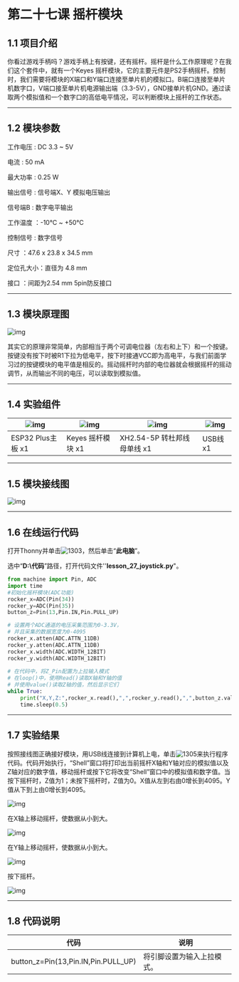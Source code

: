 # 第二十七课 摇杆模块

## 1.1 项目介绍

你看过游戏手柄吗？游戏手柄上有按键，还有摇杆。摇杆是什么工作原理呢？在我们这个套件中，就有一个Keyes 摇杆模块，它的主要元件是PS2手柄摇杆。控制时，我们需要将模块的X端口和Y端口连接至单片机的模拟口。B端口连接至单片机数字口，V端口接至单片机电源输出端（3.3-5V），GND接单片机GND。通过读取两个模拟值和一个数字口的高低电平情况，可以判断模块上摇杆的工作状态。

---

## 1.2 模块参数

工作电压 : DC 3.3 ~ 5V 

电流 : 50 mA

最大功率 : 0.25 W

输出信号 : 信号端X、Y 模拟电压输出

信号端B  : 数字电平输出 

工作温度 ：-10°C ~ +50°C

控制信号 : 数字信号

尺寸 ：47.6 x 23.8 x 34.5 mm

定位孔大小：直径为 4.8 mm

接口 ：间距为2.54 mm 5pin防反接口

---

## 1.3 模块原理图

![img](media/271301.png)

其实它的原理非常简单，内部相当于两个可调电位器（左右和上下）和一个按键。按键没有按下时被R1下拉为低电平，按下时接通VCC即为高电平，与我们前面学习过的按键模块的电平值是相反的。摇动摇杆时内部的电位器就会根据摇杆的摇动调节，从而输出不同的电压，可以读取到模拟值。

---

## 1.4 实验组件

| ![img](media/KS5016.png) | ![img](media/KE4050.png) | ![img](media/5pin.jpg)       | ![img](media/USB.jpg) |
| ------------------------ | ------------------------ | ---------------------------- | --------------------- |
| ESP32 Plus主板 x1        | Keyes 摇杆模块 x1        | XH2.54-5P 转杜邦线母单线  x1 | USB线  x1             |

---

## 1.5 模块接线图

![img](media/271501.png)

---

## 1.6 在线运行代码

打开Thonny并单击![1303](media/1303.png)，然后单击“**此电脑**”。

选中“**D:\代码**”路径，打开代码文件''**lesson_27_joystick.py**"。

```python
from machine import Pin, ADC
import time
#初始化摇杆模块(ADC功能)
rocker_x=ADC(Pin(34)) 
rocker_y=ADC(Pin(35))
button_z=Pin(13,Pin.IN,Pin.PULL_UP)

# 设置两个ADC通道的电压采集范围为0-3.3V，
# 并且采集的数据宽度为0-4095
rocker_x.atten(ADC.ATTN_11DB)
rocker_y.atten(ADC.ATTN_11DB)
rocker_x.width(ADC.WIDTH_12BIT)
rocker_y.width(ADC.WIDTH_12BIT)
 
# 在代码中，将Z_Pin配置为上拉输入模式
# 在loop()中，使用Read()读取X轴和Y轴的值
# 并使用value()读取Z轴的值，然后显示它们
while True:
    print("X,Y,Z:",rocker_x.read(),",",rocker_y.read(),",",button_z.value())
    time.sleep(0.5)
```

---

## 1.7 实验结果

按照接线图正确接好模块，用USB线连接到计算机上电，单击![1305](media/1305.png)来执行程序代码。代码开始执行，“Shell”窗口将打印出当前摇杆X轴和Y轴对应的模拟值以及Z轴对应的数字值，移动摇杆或按下它将改变“Shell”窗口中的模拟值和数字值。当按下摇杆时，Z值为1；未按下摇杆时，Z值为0。X值从左到右由0增长到4095。Y值从下到上由0增长到4095。

![img](media/271701.png)

在X轴上移动摇杆，使数据从小到大。

![img](media/271702.png)

在Y轴上移动摇杆，使数据从小到大。

![img](media/271703.png)

按下摇杆。

![img](media/271704.png)

---

## 1.8 代码说明

| 代码                                | 说明                       |
| ----------------------------------- | -------------------------- |
| button_z=Pin(13,Pin.IN,Pin.PULL_UP) | 将引脚设置为输入上拉模式。 |

 
